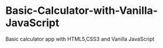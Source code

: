 # Basic-Calculator-with-Vanilla-JavaScript
 Basic calculator app with HTML5,CSS3 and Vanilla JavaScript
